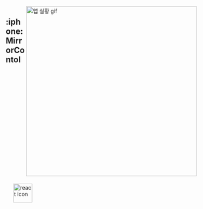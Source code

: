 


<img height="450px" align="right" src="https://user-images.githubusercontent.com/41848169/143197305-80f55685-d127-46a0-8f59-11e2f45f09e9.gif" alt="앱 실황 gif"/>
<img align="left" style="padding:20px;" src="https://user-images.githubusercontent.com/41848169/144531870-538354a0-dc84-4221-ae7b-1e328f4a4a6c.png" height="50" alt="react icon"/>
<h2> :iphone: MirrorContol </h2>

<pre>
  
</pre>



